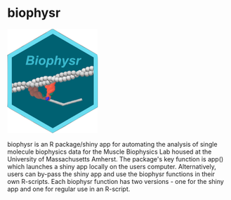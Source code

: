 # biophysr 
![](bp3.png)


biophysr is an R package/shiny app for automating the analysis of single molecule biophysics data for the Muscle Biophysics Lab housed at the University of Massachusetts Amherst. The package's key function is app() which launches a shiny app locally on the users computer. Alternatively, users can by-pass the shiny app and use the biophysr functions in their own R-scripts. Each biophysr function has two versions - one for the shiny app and one for regular use in an R-script.

